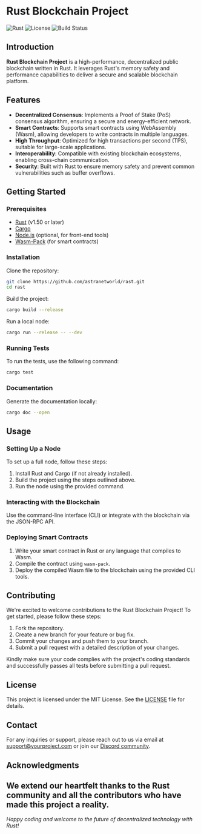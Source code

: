 # Rust Blockchain Project

![Rust](https://img.shields.io/badge/rust-v1.5%2B-orange)
![License](https://img.shields.io/github/license/yourusername/rust-blockchain)
![Build Status](https://img.shields.io/github/workflow/status/yourusername/rust-blockchain/CI)

## Introduction

**Rust Blockchain Project** is a high-performance, decentralized public blockchain written in Rust. It leverages Rust's memory safety and performance capabilities to deliver a secure and scalable blockchain platform.

## Features

- **Decentralized Consensus**: Implements a Proof of Stake (PoS) consensus algorithm, ensuring a secure and energy-efficient network.
- **Smart Contracts**: Supports smart contracts using WebAssembly (Wasm), allowing developers to write contracts in multiple languages.
- **High Throughput**: Optimized for high transactions per second (TPS), suitable for large-scale applications.
- **Interoperability**: Compatible with existing blockchain ecosystems, enabling cross-chain communication.
- **Security**: Built with Rust to ensure memory safety and prevent common vulnerabilities such as buffer overflows.

## Getting Started

### Prerequisites

- [Rust](https://www.rust-lang.org/tools/install) (v1.50 or later)
- [Cargo](https://doc.rust-lang.org/cargo/getting-started/installation.html)
- [Node.js](https://nodejs.org/en/) (optional, for front-end tools)
- [Wasm-Pack](https://rustwasm.github.io/wasm-pack/installer/) (for smart contracts)

### Installation

Clone the repository:

```bash
git clone https://github.com/astranetworld/rast.git
cd rast
```

Build the project:

```bash
cargo build --release
```

Run a local node:

```bash
cargo run --release -- --dev
```

### Running Tests

To run the tests, use the following command:

```bash
cargo test
```

### Documentation

Generate the documentation locally:

```bash
cargo doc --open
```

## Usage

### Setting Up a Node

To set up a full node, follow these steps:

1. Install Rust and Cargo (if not already installed).
2. Build the project using the steps outlined above.
3. Run the node using the provided command.

### Interacting with the Blockchain

Use the command-line interface (CLI) or integrate with the blockchain via the JSON-RPC API.

### Deploying Smart Contracts

1. Write your smart contract in Rust or any language that compiles to Wasm.
2. Compile the contract using `wasm-pack`.
3. Deploy the compiled Wasm file to the blockchain using the provided CLI tools.

## Contributing

We're excited to welcome contributions to the Rust Blockchain Project! To get started, please follow these steps:

1. Fork the repository.
2. Create a new branch for your feature or bug fix.
3. Commit your changes and push them to your branch.
4. Submit a pull request with a detailed description of your changes.

Kindly make sure your code complies with the project's coding standards and successfully passes all tests before submitting a pull request.

## License

This project is licensed under the MIT License. See the [LICENSE](LICENSE) file for details.

## Contact

For any inquiries or support, please reach out to us via email at [support@yourproject.com](mailto:support@astranet.world) or join our [Discord community](https://discord.gg/astranet).

## Acknowledgments

We extend our heartfelt thanks to the Rust community and all the contributors who have made this project a reality.
---

*Happy coding and welcome to the future of decentralized technology with Rust!*
```

